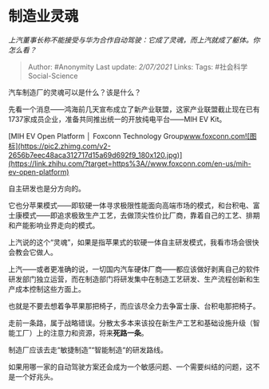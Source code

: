 # 制造业灵魂
*上汽董事长称不能接受与华为合作自动驾驶：它成了灵魂，而上汽就成了躯体。你怎么看？*

  > Author: #Anonymity 
Last update: *2/07/2021* 
Links: 
Tags:    #社会科学Social-Science 
  



汽车制造厂的灵魂可以是什么？该是什么？

先看一个消息——鸿海前几天宣布成立了新产业联盟，这家产业联盟截止现在已有1737家成员企业，准备共同推出统一的开放纯电平台——MIH EV Kit。

[MIH EV Open Platform │ Foxconn Technology Group​www.foxconn.com![图标](https://pic2.zhimg.com/v2-2656b7eec48aca312717d15a69d692f9_180x120.jpg)](https://link.zhihu.com/?target=https%3A//www.foxconn.com/en-us/mih-ev-open-platform)

自主研发也是分方向的。

它也分苹果模式——即软硬一体寻求极限性能面向高端市场的模式，和台积电、富士康模式——即追求极致生产工艺，去做顶尖性价比厂商，靠着自己的工艺、排期和产能影响业界走向的模式。

上汽说的这个“灵魂”，如果是指苹果式的软硬一体自主研发模式，我看市场会很快会教会它做人。

上汽——或者更准确的说，一切国内汽车硬体厂商——都应该做好剥离自己的软件研发部门独立运营，而在制造部门将研发集中在制造工艺研发、生产流程创新和生产成本控制这些方面上。

也就是不要去想着争苹果那把椅子，而应该尽全力去争富士康、台积电那把椅子。

走前一条路，属于战略错误。分散太多本来该投在新生产工艺和基础设施升级（智能工厂）上的注意力和资源，将来**死路一条**。

制造厂应该去走“敏捷制造”“智能制造“的研发路线。

如果用哪一家的自动驾驶方案还会成为一个敏感问题、一个需要纠结的问题，这不是一个好兆头。

